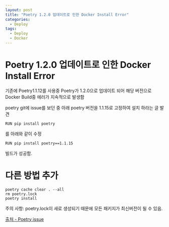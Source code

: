 ```yaml
---
layout: post
title: "Poetry 1.2.0 업데이트로 인한 Docker Install Error"
categories:
  - Deploy
tags:
  - Deploy
  - Docker
---
```


# Poetry 1.2.0 업데이트로 인한 Docker Install Error

기존에 Poetry1.1.12를 사용중 Poetry가 1.2.0으로 업데이트 되어 해당 버전으로 Docker Build중 에러가 지속적으로 발생함

poetry git에 issue를 보던 중 아래 poetry 버전을 1.1.15로 고정하여 설치 하라는 글 발견

```
RUN pip install poetry
```

를 아래와 같이 수정

```
RUN pip install poetry==1.1.15
```

빌드가 성공함.

# 다른 방법 추가
```
poetry cache clear . --all
rm poetry.lock
poetry install
```
주의 사항: poetry.lock이 새로 생성되기 때문에 모든 패키지가 최신버전이 될 수 있음.

[출처 - Poetry issue](https://github.com/python-poetry/poetry/issues/6288#issuecomment-1242526811)